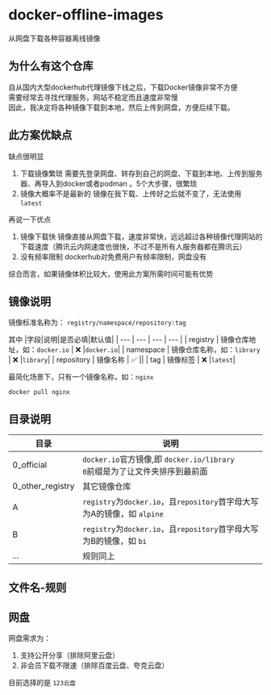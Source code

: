 # docker-offline-images
从网盘下载各种容器离线镜像

## 为什么有这个仓库
自从国内大型dockerhub代理镜像下线之后，下载Docker镜像非常不方便  
需要经常去寻找代理服务，网站不稳定而且速度非常慢  
因此，我决定将各种镜像下载到本地，然后上传到网盘，方便后续下载。

## 此方案优缺点
缺点很明显
1. 下载镜像繁琐
需要先登录网盘、转存到自己的网盘、下载到本地、上传到服务器、再导入到docker或者podman 。5个大步骤，很繁琐
2. 镜像大概率不是最新的
镜像在我下载、上传好之后就不变了，无法使用`latest`

再说一下优点
1. 镜像下载快
镜像直接从网盘下载，速度非常快，远远超过各种镜像代理网站的下载速度（腾讯云内网速度也很快，不过不是所有人服务器都在腾讯云）
2. 没有频率限制
dockerhub对免费用户有频率限制，网盘没有

综合而言，如果镜像体积比较大，使用此方案所需时间可能有优势

## 镜像说明
镜像标准名称为： `registry/namespace/repository:tag`

其中
|字段|说明|是否必填|默认值|
| --- | --- | --- | --- |
| registry | 镜像仓库地址，如：`docker.io` | ❌ |`docker.io`|
| namespace | 镜像仓库名称，如：`library` | ❌ |`library`|
| repository | 镜像名称 | ✅ ||
| tag | 镜像标签 | ❌ |`latest`|

最简化场景下，只有一个镜像名称，如：`nginx`
```
docker pull nginx
```

## 目录说明

| 目录 | 说明 |
| --- | --- |
| 0_official | `docker.io`官方镜像,即 `docker.io/library` <br> `0`前缀是为了让文件夹排序到最前面 |
| 0_other_registry | 其它镜像仓库 |
| A | `registry`为`docker.io`，且`repository`首字母大写为A的镜像，如 `alpine` |
| B | `registry`为`docker.io`，且`repository`首字母大写为B的镜像，如 `bi` |
| ... | 规则同上 |

## 文件名-规则

## 网盘
网盘需求为：
1. 支持公开分享（排除阿里云盘）
2. 非会员下载不限速（排除百度云盘、夸克云盘）

目前选择的是 `123云盘`